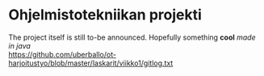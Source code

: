 # Ohjelmistotekniikan projekti

The project itself is still to-be announced. Hopefully something **cool**
_made in java_  
https://github.com/uberballo/ot-harjoitustyo/blob/master/laskarit/viikko1/gitlog.txt

